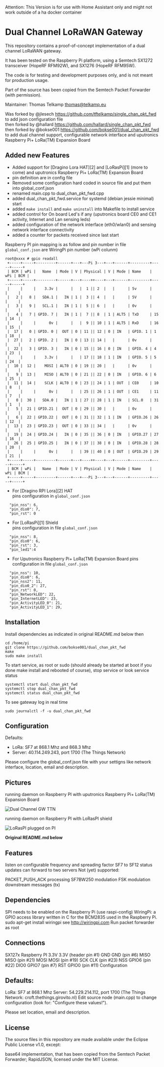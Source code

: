 Attention:
This Version is for use with Home Assistant only and might not work outside of a ha docker container

Dual Channel LoRaWAN Gateway
==============================
This repository contains a proof-of-concept implementation of a dual
channel LoRaWAN gateway.

It has been tested on the Raspberry Pi platform, using a Semtech SX1272
transceiver (HopeRF RFM92W), and SX1276 (HopeRF RFM95W).

The code is for testing and development purposes only, and is not meant
for production usage.

Part of the source has been copied from the Semtech Packet Forwarder
(with permission).

Maintainer: Thomas Telkamp <thomas@telkamp.eu>

Was forked by @jlesech https://github.com/tftelkamp/single_chan_pkt_fwd to add json configuration file    
then forked by @hallard https://github.com/hallard/single_chan_pkt_fwd 
then forked by @bokse001 https://github.com/bokse001/dual_chan_pkt_fwd to add dual channel support, 
    configurable network interface and uputronics Raspberry Pi+ LoRa(TM) Expansion Board

Added new Features
------------------

- Added support for [Dragino Lora HAT][2] and [LoRasPi][1] (more to come) and uputronics Raspberry Pi+ LoRa(TM) Expansion Board
- pin definition are in config file
- Removed some configuration hard coded in source file and put them into global_conf.json
- renamed main.cpp to dual_chan_pkt_fwd.cpp
- added dual_chan_pkt_fwd.service for systemd (debian jessie minimal) start
- added `make install` and `make uninstall` into Makefile to install service
- added control for On board Led's if any (uputronics board CE0 and CE1 activity, Internet and Lan sensing leds)
- added configuration of the network interface (eth0/wlan0) and sensing network interface connectivity
- added a counter for packets received since last start

Raspberry PI pin mapping is as follow and pin number in file `global_conf.json` are WiringPi pin number (wPi colunm)

```
root@xxxx # gpio readall
 +-----+-----+---------+------+---+---Pi 3---+---+------+---------+-----+-----+
 | BCM | wPi |   Name  | Mode | V | Physical | V | Mode | Name    | wPi | BCM |
 +-----+-----+---------+------+---+----++----+---+------+---------+-----+-----+
 |     |     |    3.3v |      |   |  1 || 2  |   |      | 5v      |     |     |
 |   2 |   8 |   SDA.1 |   IN | 1 |  3 || 4  |   |      | 5V      |     |     |
 |   3 |   9 |   SCL.1 |   IN | 1 |  5 || 6  |   |      | 0v      |     |     |
 |   4 |   7 | GPIO. 7 |   IN | 1 |  7 || 8  | 1 | ALT5 | TxD     | 15  | 14  |
 |     |     |      0v |      |   |  9 || 10 | 1 | ALT5 | RxD     | 16  | 15  |
 |  17 |   0 | GPIO. 0 |  OUT | 0 | 11 || 12 | 0 | IN   | GPIO. 1 | 1   | 18  |
 |  27 |   2 | GPIO. 2 |   IN | 0 | 13 || 14 |   |      | 0v      |     |     |
 |  22 |   3 | GPIO. 3 |   IN | 0 | 15 || 16 | 0 | IN   | GPIO. 4 | 4   | 23  |
 |     |     |    3.3v |      |   | 17 || 18 | 1 | IN   | GPIO. 5 | 5   | 24  |
 |  10 |  12 |    MOSI | ALT0 | 0 | 19 || 20 |   |      | 0v      |     |     |
 |   9 |  13 |    MISO | ALT0 | 0 | 21 || 22 | 0 | IN   | GPIO. 6 | 6   | 25  |
 |  11 |  14 |    SCLK | ALT0 | 0 | 23 || 24 | 1 | OUT  | CE0     | 10  | 8   |
 |     |     |      0v |      |   | 25 || 26 | 1 | OUT  | CE1     | 11  | 7   |
 |   0 |  30 |   SDA.0 |   IN | 1 | 27 || 28 | 1 | IN   | SCL.0   | 31  | 1   |
 |   5 |  21 | GPIO.21 |  OUT | 0 | 29 || 30 |   |      | 0v      |     |     |
 |   6 |  22 | GPIO.22 |  OUT | 0 | 31 || 32 | 1 | IN   | GPIO.26 | 26  | 12  |
 |  13 |  23 | GPIO.23 |  OUT | 0 | 33 || 34 |   |      | 0v      |     |     |
 |  19 |  24 | GPIO.24 |   IN | 0 | 35 || 36 | 0 | IN   | GPIO.27 | 27  | 16  |
 |  26 |  25 | GPIO.25 |   IN | 0 | 37 || 38 | 0 | IN   | GPIO.28 | 28  | 20  |
 |     |     |      0v |      |   | 39 || 40 | 0 | OUT  | GPIO.29 | 29  | 21  |
 +-----+-----+---------+------+---+----++----+---+------+---------+-----+-----+
 | BCM | wPi |   Name  | Mode | V | Physical | V | Mode | Name    | wPi | BCM |
 +-----+-----+---------+------+---+---Pi 3---+---+------+---------+-----+-----+

```

* For [Dragino RPI Lora][2] HAT    
pins configuration in `global_conf.json`
```
  "pin_nss": 6,
  "pin_dio0": 7,
  "pin_rst": 0
```

* For [LoRasPi][1] Shield    
pins configuration in file `global_conf.json`

```
  "pin_nss": 8,
  "pin_dio0": 6,
  "pin_rst": 3,
  "pin_led1":4
```

* For Uputronics Raspberry Pi+ LoRa(TM) Expansion Board
pins configuration in file `global_conf.json`

```
  "pin_nss": 10,
  "pin_dio0": 6,
  "pin_nss2": 11,
  "pin_dio0_2": 27,
  "pin_rst": 0,
  "pin_NetworkLED": 22,
  "pin_InternetLED": 23,
  "pin_ActivityLED_0": 21,
  "pin_ActivityLED_1": 29,
```


Installation
------------

Install dependencies as indicated in original README.md below then

```shell
cd /home/pi
git clone https://github.com/bokse001/dual_chan_pkt_fwd
make
sudo make install
````

To start service, as root or sudo (should already be started at boot if you done make install and rebooted of course), stop service or look service status
```shell
systemctl start dual_chan_pkt_fwd
systemctl stop dual_chan_pkt_fwd
systemctl status dual_chan_pkt_fwd
````

To see gateway log in real time
```shell
sudo journalctl -f -u dual_chan_pkt_fwd
````

Configuration
-------------

Defaults:

- LoRa:   SF7 at 868.1 Mhz and 868.3 Mhz
- Server: 40.114.249.243, port 1700  (The Things Network)

Please configure the global_conf.json file with your settigns like network interface, location, email and description.


Pictures
--------

running daemon on Raspberry PI with uputronics Raspberry Pi+ LoRa(TM) Expansion Board    

<img src="https://github.com/bokse001/dual_chan_pkt_fwd/blob/master/images/dual-channel-gw-ttn.jpg" alt="Dual Channel GW TTN">


running daemon on Raspberry PI with LoRasPI shield    

<img src="https://raw.githubusercontent.com/hallard/LoRasPI/master/images/LoRasPI-on-Pi.jpg" alt="LoRasPI plugged on PI">



**Original README.md below**

Features
--------

listen on configurable frequency and spreading factor
SF7 to SF12
status updates
can forward to two servers
Not (yet) supported:

PACKET_PUSH_ACK processing
SF7BW250 modulation
FSK modulation
downstream messages (tx)

Dependencies
------------

SPI needs to be enabled on the Raspberry Pi (use raspi-config)
WiringPi: a GPIO access library written in C for the BCM2835 used in the Raspberry Pi. sudo apt-get install wiringpi see http://wiringpi.com
Run packet forwarder as root

Connections
-----------

SX127x	Raspberry PI
3.3V	 3.3V (header pin #1)
GND	GND (pin #6)
MISO	MISO (pin #21)
MOSI	MOSI (pin #19) 
SCK	CLK (pin #23)
NSS	GPIO6 (pin #22)
DIO0	GPIO7 (pin #7)
RST	GPIO0 (pin #11)
Configuration

Defaults:
---------

LoRa: SF7 at 868.1 Mhz
Server: 54.229.214.112, port 1700 (The Things Network: croft.thethings.girovito.nl)
Edit source node (main.cpp) to change configuration (look for: "Configure these values!").

Please set location, email and description.

License
-------

The source files in this repository are made available under the Eclipse Public License v1.0, except:

base64 implementation, that has been copied from the Semtech Packet Forwarder;
RapidJSON, licensed under the MIT License.
